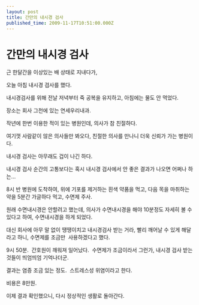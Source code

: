 ```yaml
---
layout: post
title: 간만의 내시경 검사
published_time: 2009-11-17T10:51:00.000Z
---
```


# 간만의 내시경 검사


근 한달간을 이상있는 배 상태로 지내다가,

오늘 아침 내시경 검사를 했다.

내시경검사를 위해 전날 저녁부터 죽 공복을 유지하고, 아침에는 물도 안 먹었다.

장소는 회사 그천에 있는 연세우리내과.

작년에 한번 이용한 적이 있는 병원인데, 의사가 참 친절하다.

여기껏 사람같이 않은 의사들만 봐오다, 친절한 의사를 만나니 더욱 신뢰가 가는 병원이다.

내시경 검사는 아무래도 겁이 나긴 하다.

내시경 검사 순간의 고통보다는 혹시 내시경 검사에서 안 좋은 결과가 나오면 어쩌나 하는...

8시 반 병원에 도착하여, 위에 기포를 제거하는 흰색 약품을 먹고, 다음 목을 마취하는 약을 5분간 가글하다 먹고, 수면제 주사.

원래 수면내시경은 안할려고 했는데, 의사가 수면내시경을 해야 10분정도 자세히 볼 수 있다고 하여, 수면내시경을 하게 되었다.

대신 회사에 아무 말 없이 땡땡이치고 내시경검사 받는 거라, 빨리 깨어날 수 있게 해달라고 하니, 수면제를 조금만  사용하겠다고 했다.

9시 50분.  간호원이 깨워져 일어났다.  수면제가 조금이라서 그런가, 내시경 검사 받는 것들이 띄엄띄엄 기억나더군.

결과는 염증 조금 있는 정도.  스트레스성 위염이라고 한다.

비용은 8만원.

이제 결과 확인했으니, 다시 정상적인 생활로 돌아간다.

